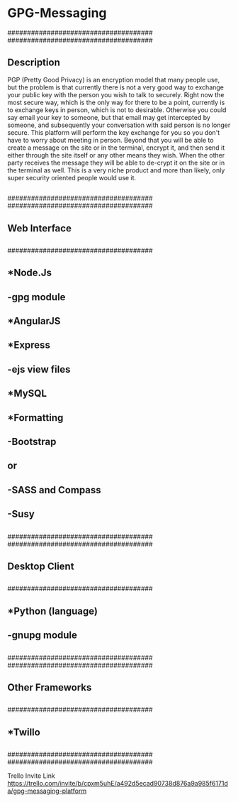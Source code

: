 # GPG-Messaging

#####################################
#####################################
##				   ##
##  Description
PGP (Pretty Good Privacy) is an encryption model that many people use, but the problem is that
currently there is not a very good way to exchange your public key with the person you wish to talk to 
securely. Right now the most secure way, which is the only way for there to be a point, currently is to exchange keys in person, which is not to desirable. Otherwise you could say email your key to someone, but that email may get intercepted by someone, and subsequently your conversation with said person is no longer secure. This platform will perform the key exchange for you so you don't have to worry about meeting in person. Beyond that you will be able to create a message on the site or in the terminal, encrypt it, and then send it either through the site itself or any other means they wish. When the other party receives the message they will be able to de-crypt it on the site or in the terminal as well. This is a very niche product and more than likely, only super security oriented people would use it.         
##				   ##
#####################################
#####################################
##				   ##
##          Web Interface          ##
##				   ##
#####################################
##				   ##
##	*Node.Js		   ##
##	 -gpg module		   ##
##	*AngularJS		   ##
##	*Express		   ##
##	 -ejs view files	   ##
##	*MySQL			   ##
##	*Formatting		   ##
##	 -Bootstrap		   ##
##	  or			   ##
##	 -SASS and Compass	   ##
##	  -Susy			   ##
##				   ##
#####################################
#####################################
##				   ##
##         Desktop Client          ##
##				   ##
#####################################
##				   ##
##	*Python	(language)		   ##
##	 -gnupg module		   ##
##				   ##
#####################################
#####################################
##				   ##
##        Other Frameworks         ##
##				   ##
#####################################
##				   ##
##	*Twillo			   ##
##				   ##
#####################################
#####################################

Trello Invite Link
https://trello.com/invite/b/cpxm5uhE/a492d5ecad90738d876a9a985f6171da/gpg-messaging-platform
